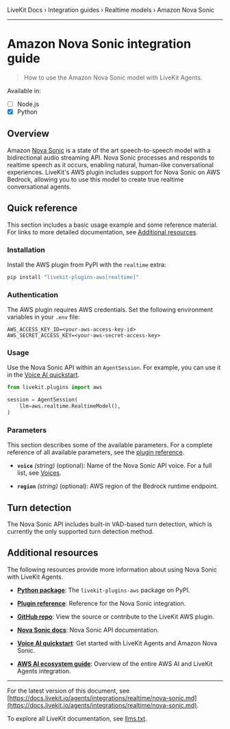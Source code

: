 LiveKit Docs › Integration guides › Realtime models › Amazon Nova Sonic

---

# Amazon Nova Sonic integration guide

> How to use the Amazon Nova Sonic model with LiveKit Agents.

Available in:
- [ ] Node.js
- [x] Python

## Overview

Amazon [Nova Sonic](https://aws.amazon.com/ai/generative-ai/nova/speech/) is a state of the art speech-to-speech model with a bidirectional audio streaming API. Nova Sonic processes and responds to realtime speech as it occurs, enabling natural, human-like conversational experiences. LiveKit's AWS plugin includes support for Nova Sonic on AWS Bedrock, allowing you to use this model to create true realtime conversational agents.

## Quick reference

This section includes a basic usage example and some reference material. For links to more detailed documentation, see [Additional resources](#additional-resources).

### Installation

Install the AWS plugin from PyPI with the `realtime` extra:

```bash
pip install "livekit-plugins-aws[realtime]"


```

### Authentication

The AWS plugin requires AWS credentials. Set the following environment variables in your `.env` file:

```shell
AWS_ACCESS_KEY_ID=<your-aws-access-key-id>
AWS_SECRET_ACCESS_KEY=<your-aws-secret-access-key>

```

### Usage

Use the Nova Sonic API within an `AgentSession`. For example, you can use it in the [Voice AI quickstart](https://docs.livekit.io/agents/start/voice-ai.md).

```python
from livekit.plugins import aws

session = AgentSession(
    llm=aws.realtime.RealtimeModel(),
)


```

### Parameters

This section describes some of the available parameters. For a complete reference of all available parameters, see the [plugin reference](https://docs.livekit.io/reference/python/v1/livekit/plugins/aws/experimental/realtime/index.html.md).

- **`voice`** _(string)_ (optional): Name of the Nova Sonic API voice. For a full list, see [Voices](https://docs.aws.amazon.com/nova/latest/userguide/available-voices.html).

- **`region`** _(string)_ (optional): AWS region of the Bedrock runtime endpoint.

## Turn detection

The Nova Sonic API includes built-in VAD-based turn detection, which is currently the only supported turn detection method.

## Additional resources

The following resources provide more information about using Nova Sonic with LiveKit Agents.

- **[Python package](https://pypi.org/project/livekit-plugins-aws/)**: The `livekit-plugins-aws` package on PyPI.

- **[Plugin reference](https://docs.livekit.io/reference/python/v1/livekit/plugins/aws/experimental/realtime/index.html.md)**: Reference for the Nova Sonic integration.

- **[GitHub repo](https://github.com/livekit/agents/tree/main/livekit-plugins/livekit-plugins-aws/livekit/plugins/aws/)**: View the source or contribute to the LiveKit AWS plugin.

- **[Nova Sonic docs](https://docs.aws.amazon.com/nova/latest/userguide/speech.html)**: Nova Sonic API documentation.

- **[Voice AI quickstart](https://docs.livekit.io/agents/start/voice-ai.md)**: Get started with LiveKit Agents and Amazon Nova Sonic.

- **[AWS AI ecosystem guide](https://docs.livekit.io/agents/integrations/aws.md)**: Overview of the entire AWS AI and LiveKit Agents integration.

---


For the latest version of this document, see [https://docs.livekit.io/agents/integrations/realtime/nova-sonic.md](https://docs.livekit.io/agents/integrations/realtime/nova-sonic.md).

To explore all LiveKit documentation, see [llms.txt](https://docs.livekit.io/llms.txt).